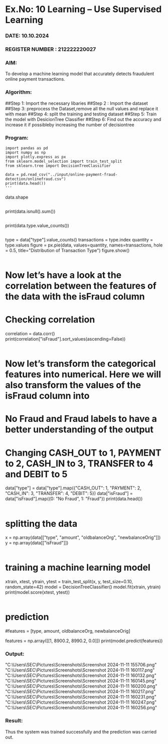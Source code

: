 # Ex.No: 10 Learning – Use Supervised Learning  
### DATE: 10.10.2024                                                                           
### REGISTER NUMBER : 212222220027
### AIM: 
To develop a machine learning model that accurately detects fraudulent online payment transactions.
###  Algorithm:
##Step 1: Import the necessary libaries
##Step 2 : Import the dataset
##Step 3: preprocess the Dataset,remove all the null values and replace it with mean
##Step 4: split the training and testing dataset
##Step 5: Train the model with DesicionTree Classifier
##Step 6: Find out the accuracy and increase it if possibleby increasing the number of decisiontree

### Program:
```
import pandas as pd
import numpy as np
import plotly.express as px
from sklearn.model_selection import train_test_split
from sklearn.tree import DecisionTreeClassifier
```
```
data = pd.read_csv("../input/online-payment-fraud-detection/onlinefraud.csv")
print(data.head())
'''
```
data.shape
```
```
print(data.isnull().sum())
```
```
print(data.type.value_counts())
```
```
type = data["type"].value_counts()
transactions = type.index
quantity = type.values
figure = px.pie(data, values=quantity, names=transactions, hole = 0.5, title="Distribution of Transaction Type")
figure.show()
```
```
# Now let’s have a look at the correlation between the features of the data with the isFraud column
# Checking correlation

correlation = data.corr()
print(correlation["isFraud"].sort_values(ascending=False))
```
```
# Now let’s transform the categorical features into numerical. Here we will also transform the values of the isFraud column into 
# No Fraud and Fraud labels to have a better understanding of the output
# Changing CASH_OUT to 1, PAYMENT to 2, CASH_IN to 3, TRANSFER to 4 and DEBIT to 5 

data["type"] = data["type"].map({"CASH_OUT": 1, "PAYMENT": 2, "CASH_IN": 3, "TRANSFER": 4, "DEBIT": 5})
data["isFraud"] = data["isFraud"].map({0: "No Fraud", 1: "Fraud"})
print(data.head())
```
```
# splitting the data

x = np.array(data[["type", "amount", "oldbalanceOrg", "newbalanceOrig"]])
y = np.array(data[["isFraud"]])
```
```
# training a machine learning model

xtrain, xtest, ytrain, ytest = train_test_split(x, y, test_size=0.10, random_state=42)
model = DecisionTreeClassifier()
model.fit(xtrain, ytrain)
print(model.score(xtest, ytest))

```
```
# prediction
#features = [type, amount, oldbalanceOrg, newbalanceOrig]

features = np.array([[1, 8900.2, 8990.2, 0.0]])
print(model.predict(features))



### Output:
"C:\Users\SEC\Pictures\Screenshots\Screenshot 2024-11-11 155706.png"
"C:\Users\SEC\Pictures\Screenshots\Screenshot 2024-11-11 160117.png"
"C:\Users\SEC\Pictures\Screenshots\Screenshot 2024-11-11 160132.png"
"C:\Users\SEC\Pictures\Screenshots\Screenshot 2024-11-11 160145.png"
"C:\Users\SEC\Pictures\Screenshots\Screenshot 2024-11-11 160200.png"
"C:\Users\SEC\Pictures\Screenshots\Screenshot 2024-11-11 160217.png"
"C:\Users\SEC\Pictures\Screenshots\Screenshot 2024-11-11 160231.png"
"C:\Users\SEC\Pictures\Screenshots\Screenshot 2024-11-11 160247.png"
"C:\Users\SEC\Pictures\Screenshots\Screenshot 2024-11-11 160256.png"




### Result:
Thus the system was trained successfully and the prediction was carried out.
